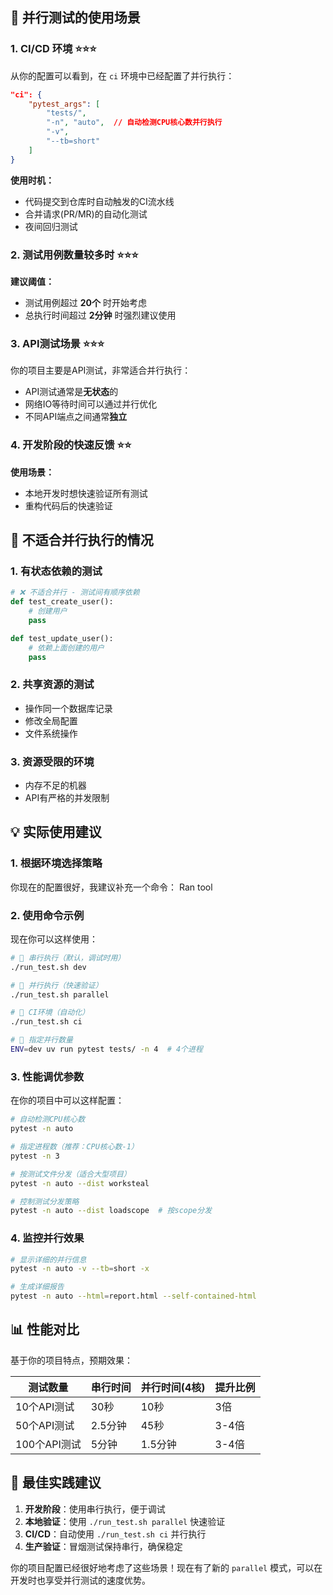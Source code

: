 ## 🎯 并行测试的使用场景

### 1. **CI/CD 环境** ⭐⭐⭐
从你的配置可以看到，在 `ci` 环境中已经配置了并行执行：
```json
"ci": {
    "pytest_args": [
        "tests/",
        "-n", "auto",  // 自动检测CPU核心数并行执行
        "-v",
        "--tb=short"
    ]
}
```

**使用时机：**
- 代码提交到仓库时自动触发的CI流水线
- 合并请求(PR/MR)的自动化测试
- 夜间回归测试

### 2. **测试用例数量较多时** ⭐⭐⭐
**建议阈值：**
- 测试用例超过 **20个** 时开始考虑
- 总执行时间超过 **2分钟** 时强烈建议使用

### 3. **API测试场景** ⭐⭐⭐
你的项目主要是API测试，非常适合并行执行：
- API测试通常是**无状态**的
- 网络IO等待时间可以通过并行优化
- 不同API端点之间通常**独立**

### 4. **开发阶段的快速反馈** ⭐⭐
**使用场景：**
- 本地开发时想快速验证所有测试
- 重构代码后的快速验证

## 🚫 不适合并行执行的情况

### 1. **有状态依赖的测试**
```python
# ❌ 不适合并行 - 测试间有顺序依赖
def test_create_user():
    # 创建用户
    pass

def test_update_user():
    # 依赖上面创建的用户
    pass
```

### 2. **共享资源的测试**
- 操作同一个数据库记录
- 修改全局配置
- 文件系统操作

### 3. **资源受限的环境**
- 内存不足的机器
- API有严格的并发限制

## 💡 实际使用建议

### 1. **根据环境选择策略**

你现在的配置很好，我建议补充一个命令：
Ran tool
### 2. **使用命令示例**

现在你可以这样使用：

```bash
# 🐌 串行执行（默认，调试时用）
./run_test.sh dev

# 🚀 并行执行（快速验证）
./run_test.sh parallel

# 🤖 CI环境（自动化）
./run_test.sh ci

# 🎯 指定并行数量
ENV=dev uv run pytest tests/ -n 4  # 4个进程
```

### 3. **性能调优参数**

在你的项目中可以这样配置：

```bash
# 自动检测CPU核心数
pytest -n auto

# 指定进程数（推荐：CPU核心数-1）
pytest -n 3

# 按测试文件分发（适合大型项目）
pytest -n auto --dist worksteal

# 控制测试分发策略
pytest -n auto --dist loadscope  # 按scope分发
```

### 4. **监控并行效果**

```bash
# 显示详细的并行信息
pytest -n auto -v --tb=short -x

# 生成详细报告
pytest -n auto --html=report.html --self-contained-html
```

## 📊 性能对比

基于你的项目特点，预期效果：

| 测试数量 | 串行时间 | 并行时间(4核) | 提升比例 |
|---------|----------|-------------|----------|
| 10个API测试 | 30秒 | 10秒 | 3倍 |
| 50个API测试 | 2.5分钟 | 45秒 | 3-4倍 |
| 100个API测试 | 5分钟 | 1.5分钟 | 3-4倍 |

## 🎯 最佳实践建议

1. **开发阶段**：使用串行执行，便于调试
2. **本地验证**：使用 `./run_test.sh parallel` 快速验证
3. **CI/CD**：自动使用 `./run_test.sh ci` 并行执行
4. **生产验证**：冒烟测试保持串行，确保稳定

你的项目配置已经很好地考虑了这些场景！现在有了新的 `parallel` 模式，可以在开发时也享受并行测试的速度优势。
